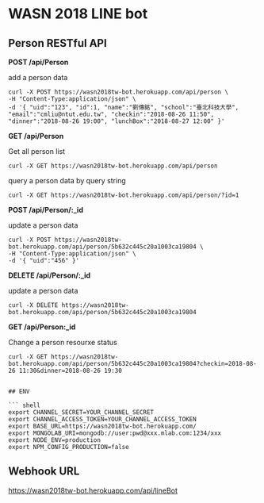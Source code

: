 # WASN 2018 LINE bot

## Person RESTful API  

**POST /api/Person**  
  
add a person data  
``` shell
curl -X POST https://wasn2018tw-bot.herokuapp.com/api/person \
-H "Content-Type:application/json" \
-d '{ "uid":"123", "id":1, "name":"劉傳銘", "school":"臺北科技大學", "email":"cmliu@ntut.edu.tw", "checkin":"2018-08-26 11:50", "dinner":"2018-08-26 19:00", "lunchBox":"2018-08-27 12:00" }'
``` 
    
**GET /api/Person**  
  
Get all person list  
``` shell
curl -X GET https://wasn2018tw-bot.herokuapp.com/api/person
```  
query a person data by query string  
``` shell
curl -X GET https://wasn2018tw-bot.herokuapp.com/api/person/?id=1
```  

**POST /api/Person/:_id**  
  
update a person data  
``` shell
curl -X POST https://wasn2018tw-bot.herokuapp.com/api/person/5b632c445c20a1003ca19804 \
-H "Content-Type:application/json" \
-d '{ "uid":"456" }'
``` 

**DELETE /api/Person/:_id**  
  
update a person data  
``` shell
curl -X DELETE https://wasn2018tw-bot.herokuapp.com/api/person/5b632c445c20a1003ca19804
``` 
  
**GET /api/Person:_id**  
  
Change a person resourxe status  
``` shell
curl -X GET https://wasn2018tw-bot.herokuapp.com/api/person/5b632c445c20a1003ca19804?checkin=2018-08-26 11:30&dinner=2018-08-26 19:30
```  
``` 
  
## ENV
  
``` shell
export CHANNEL_SECRET=YOUR_CHANNEL_SECRET
export CHANNEL_ACCESS_TOKEN=YOUR_CHANNEL_ACCESS_TOKEN
export BASE_URL=https://wasn2018tw-bot.herokuapp.com/
export MONGOLAB_URI=mongodb://user:pwd@xxx.mlab.com:1234/xxx
export NODE_ENV=production
export NPM_CONFIG_PRODUCTION=false
```
  
## Webhook URL  
https://wasn2018tw-bot.herokuapp.com/api/lineBot
